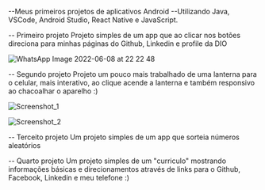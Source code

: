 --Meus primeiros projetos de aplicativos Android
 --Utilizando Java, VSCode, Android Studio, React Native e JavaScript.
 
 -- Primeiro projeto
   Projeto simples de um app que ao clicar nos botões direciona para minhas páginas do Github, Linkedin e profile da DIO
   
   ![WhatsApp Image 2022-06-08 at 22 22 48](https://user-images.githubusercontent.com/104402057/172899306-ce7eb84b-e94c-44fa-9cd8-b9a606672da7.jpeg)


 -- Segundo projeto
   Projeto um pouco mais trabalhado de uma lanterna para o celular, mais interativo, ao clique acende a lanterna e também responsivo ao chacoalhar o aparelho :)

![Screenshot_1](https://user-images.githubusercontent.com/104402057/172899454-90053f91-bfcd-4574-b9e6-f7323519c47f.png)

![Screenshot_2](https://user-images.githubusercontent.com/104402057/172899401-a64c0d81-7fd8-4983-b8bf-e2a7f3b10dc9.png)

  -- Terceito projeto
    Um projeto simples de um app que sorteia números aleatórios

  -- Quarto projeto
    Um projeto simples de um "curriculo" mostrando informações básicas e direcionamentos através de links para o Github, Facebook, Linkedin e meu telefone :)
   
